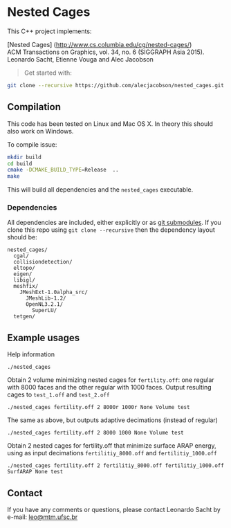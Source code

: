 # Nested Cages 

This C++ project implements:

[Nested Cages] (http://www.cs.columbia.edu/cg/nested-cages/)  
ACM Transactions on Graphics, vol. 34, no. 6 (SIGGRAPH Asia 2015).  
Leonardo Sacht, Etienne Vouga and Alec Jacobson

> Get started with:
>
```bash
git clone --recursive https://github.com/alecjacobson/nested_cages.git
```

## Compilation

This code has been tested on Linux and Mac OS X. In theory this should also
work on Windows.

To compile issue:

```bash
mkdir build
cd build
cmake -DCMAKE_BUILD_TYPE=Release  ..
make
```

This will build all dependencies and the `nested_cages` executable.

### Dependencies

All dependencies are included, either explicitly or as [git
submodules](https://git-scm.com/docs/git-submodule). If you clone this repo
using `git clone --recursive` then the dependency layout should be:

    nested_cages/
      cgal/
      collisiondetection/
      eltopo/
      eigen/
      libigl/
      meshfix/
        JMeshExt-1.0alpha_src/
          JMeshLib-1.2/
          OpenNL3.2.1/
            SuperLU/
      tetgen/


## Example usages

Help information

    ./nested_cages

Obtain 2 volume minimizing nested cages for `fertility.off`: one regular with
8000 faces and the other regular with 1000 faces. Output resulting cages to
`test_1.off` and `test_2.off`

    ./nested_cages fertility.off 2 8000r 1000r None Volume test

The same as above, but outputs adaptive decimations (instead of regular)

    ./nested_cages fertility.off 2 8000 1000 None Volume test

Obtain 2 nested cages for fertility.off that minimize surface ARAP energy,
using as input decimations `fertilitiy_8000.off` and `fertilitiy_1000.off`

    ./nested_cages fertility.off 2 fertilitiy_8000.off fertilitiy_1000.off SurfARAP None test

## Contact

If you have any comments or questions, please contact Leonardo Sacht by e-mail:
leo@mtm.ufsc.br

